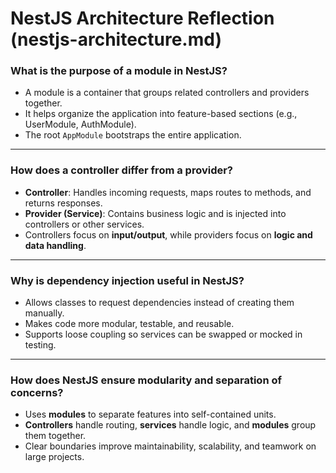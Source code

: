 # NestJS Architecture Reflection (nestjs-architecture.md)

### What is the purpose of a module in NestJS?

- A module is a container that groups related controllers and providers together.
- It helps organize the application into feature-based sections (e.g., UserModule, AuthModule).
- The root `AppModule` bootstraps the entire application.

---

### How does a controller differ from a provider?

- **Controller**: Handles incoming requests, maps routes to methods, and returns responses.
- **Provider (Service)**: Contains business logic and is injected into controllers or other services.
- Controllers focus on **input/output**, while providers focus on **logic and data handling**.

---

### Why is dependency injection useful in NestJS?

- Allows classes to request dependencies instead of creating them manually.
- Makes code more modular, testable, and reusable.
- Supports loose coupling so services can be swapped or mocked in testing.

---

### How does NestJS ensure modularity and separation of concerns?

- Uses **modules** to separate features into self-contained units.
- **Controllers** handle routing, **services** handle logic, and **modules** group them together.
- Clear boundaries improve maintainability, scalability, and teamwork on large projects.
